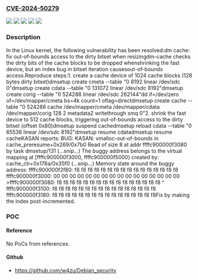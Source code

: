 ### [CVE-2024-50279](https://cve.mitre.org/cgi-bin/cvename.cgi?name=CVE-2024-50279)
![](https://img.shields.io/static/v1?label=Product&message=Linux&color=blue)
![](https://img.shields.io/static/v1?label=Version&message=&color=brightgreen)
![](https://img.shields.io/static/v1?label=Version&message=3.13%20&color=brightgreen)
![](https://img.shields.io/static/v1?label=Version&message=f494a9c6b1b6dd9a9f21bbb75d9210d478eeb498%20&color=brightgreen)
![](https://img.shields.io/static/v1?label=Vulnerability&message=n%2Fa&color=blue)

### Description

In the Linux kernel, the following vulnerability has been resolved:dm cache: fix out-of-bounds access to the dirty bitset when resizingdm-cache checks the dirty bits of the cache blocks to be dropped whenshrinking the fast device, but an index bug in bitset iteration causesout-of-bounds access.Reproduce steps:1. create a cache device of 1024 cache blocks (128 bytes dirty bitset)dmsetup create cmeta --table "0 8192 linear /dev/sdc 0"dmsetup create cdata --table "0 131072 linear /dev/sdc 8192"dmsetup create corig --table "0 524288 linear /dev/sdc 262144"dd if=/dev/zero of=/dev/mapper/cmeta bs=4k count=1 oflag=directdmsetup create cache --table "0 524288 cache /dev/mapper/cmeta \/dev/mapper/cdata /dev/mapper/corig 128 2 metadata2 writethrough smq 0"2. shrink the fast device to 512 cache blocks, triggering out-of-bounds   access to the dirty bitset (offset 0x80)dmsetup suspend cachedmsetup reload cdata --table "0 65536 linear /dev/sdc 8192"dmsetup resume cdatadmsetup resume cacheKASAN reports:  BUG: KASAN: vmalloc-out-of-bounds in cache_preresume+0x269/0x7b0  Read of size 8 at addr ffffc900000f3080 by task dmsetup/131  (...snip...)  The buggy address belongs to the virtual mapping at   [ffffc900000f3000, ffffc900000f5000) created by:   cache_ctr+0x176a/0x35f0  (...snip...)  Memory state around the buggy address:   ffffc900000f2f80: f8 f8 f8 f8 f8 f8 f8 f8 f8 f8 f8 f8 f8 f8 f8 f8   ffffc900000f3000: 00 00 00 00 00 00 00 00 00 00 00 00 00 00 00 00  >ffffc900000f3080: f8 f8 f8 f8 f8 f8 f8 f8 f8 f8 f8 f8 f8 f8 f8 f8                     ^   ffffc900000f3100: f8 f8 f8 f8 f8 f8 f8 f8 f8 f8 f8 f8 f8 f8 f8 f8   ffffc900000f3180: f8 f8 f8 f8 f8 f8 f8 f8 f8 f8 f8 f8 f8 f8 f8 f8Fix by making the index post-incremented.

### POC

#### Reference
No PoCs from references.

#### Github
- https://github.com/w4zu/Debian_security

